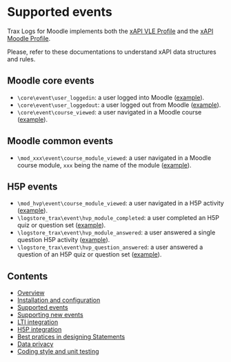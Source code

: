 # Supported events

Trax Logs for Moodle implements both the [xAPI VLE Profile](http://doc.xapi.fr/profiles/vle) and the [xAPI Moodle Profile](http://doc.xapi.fr/profiles/moodle). 

Please, refer to these documentations to understand xAPI data structures and rules.


## Moodle core events

- `\core\event\user_loggedin`: a user logged into Moodle ([example](http://doc.xapi.fr/profiles/moodle/nav#logged-in)).
- `\core\event\user_loggedout`: a user logged out from Moodle ([example](http://doc.xapi.fr/profiles/moodle/nav#logged-out)).
- `\core\event\course_viewed`: a user navigated in a Moodle course ([example](http://doc.xapi.fr/profiles/moodle/nav#nav-in-course)).


## Moodle common events

- `\mod_xxx\event\course_module_viewed`: a user navigated in a Moodle course module, `xxx` being the name of the module ([example](http://doc.xapi.fr/profiles/moodle/nav#nav-in-module)).


## H5P events

- `\mod_hvp\event\course_module_viewed`: a user navigated in a H5P activity ([example](http://doc.xapi.fr/profiles/moodle/hvp#completed-quiz)).
- `\logstore_trax\event\hvp_module_completed`: a user completed an H5P quiz or question set ([example](http://doc.xapi.fr/profiles/moodle/hvp#course-module-viewed)).
- `\logstore_trax\event\hvp_module_answered`: a user answered a single question H5P activity ([example](http://doc.xapi.fr/profiles/moodle/hvp#answered-single-question)).
- `\logstore_trax\event\hvp_question_answered`: a user answered a question of an H5P quiz or question set ([example](http://doc.xapi.fr/profiles/moodle/hvp#answered-quiz-question)).


## Contents

* [Overview](../README.md)
* [Installation and configuration](install.md)
* [Supported events](events.md)
* [Supporting new events](extend.md)
* [LTI integration](lti.md)
* [H5P integration](h5p.md)
* [Best pratices in designing Statements](best-practices.md)
* [Data privacy](privacy.md)
* [Coding style and unit testing](test.md)


